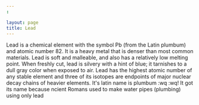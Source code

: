 ```yaml
---
:

layout: page
title: Lead
---
```


Lead is a chemical element with the symbol Pb (from the Latin plumbum) and atomic number 82. It is a heavy metal that is denser than most common materials. Lead is soft and malleable, and also has a relatively low melting point. When freshly cut, lead is silvery with a hint of blue; it tarnishes to a dull gray color when exposed to air. Lead has the highest atomic number of any stable element and three of its isotopes are endpoints of major nuclear decay chains of heavier elements.
It's latin name is plumbum 
:wq
:wq!
It got its name because ncient Romans used to make water pipes (plumbing) using only lead
